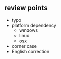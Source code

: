 ## review points

* typo
* platform dependency
  * windows
  * linux
  * osx
* corner case
* English correction
